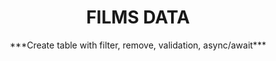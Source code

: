 <h1 align="center">FILMS DATA</h1>
<p align="center">***Create table with filter, remove, validation, async/await***</p>
